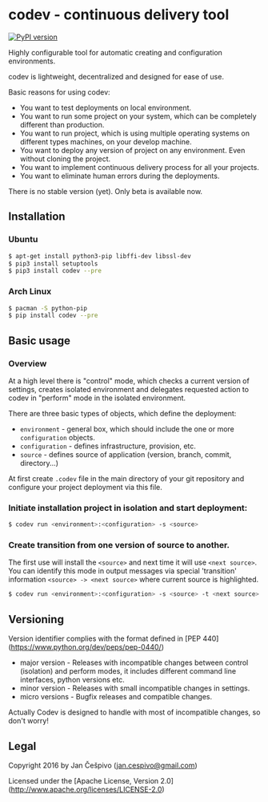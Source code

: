 # codev - continuous delivery tool
[![PyPI version](https://badge.fury.io/py/codev.svg)](https://badge.fury.io/py/codev)

Highly configurable tool for automatic creating and configuration environments.

codev is lightweight, decentralized and designed for ease of use.

Basic reasons for using codev:

* You want to test deployments on local environment.
* You want to run some project on your system, which can be completely different than production.
* You want to run project, which is using multiple operating systems on different types machines, on your develop machine.
* You want to deploy any version of project on any environment. Even without cloning the project.
* You want to implement continuous delivery process for all your projects.
* You want to eliminate human errors during the deployments.


There is no stable version (yet). Only beta is available now.

## Installation

### Ubuntu
```bash
$ apt-get install python3-pip libffi-dev libssl-dev
$ pip3 install setuptools
$ pip3 install codev --pre
```

### Arch Linux
```bash
$ pacman -S python-pip
$ pip install codev --pre
```

## Basic usage

### Overview
At a high level there is "control" mode, which checks a current version of settings, creates isolated environment and delegates requested action to codev in "perform" mode in the isolated environment.

There are three basic types of objects, which define the deployment:

 - `environment` - general box, which should include the one or more `configuration` objects. 
 - `configuration` - defines infrastructure, provision, etc.
 - `source` - defines source of application (version, branch, commit, directory...)

At first create `.codev` file in the main directory of your git repository and configure your project deployment via this file. <!--- TODO link to docs -->

### Initiate installation project in isolation and start deployment:

```bash
$ codev run <environment>:<configuration> -s <source>
```

### Create transition from one version of source to another.

The first use will install the `<source>` and next time it will use `<next source>`.
You can identify this mode in output messages via special 'transition' information `<source> -> <next source>` where current source is highlighted.

```bash
$ codev run <environment>:<configuration> -s <source> -t <next source>
```
 
## Versioning

Version identifier complies with the format defined in [PEP 440] (https://www.python.org/dev/peps/pep-0440/)

  - major version - Releases with incompatible changes between control (isolation) and perform modes, it includes different command line interfaces, python versions etc.
  - minor version - Releases with small incompatible changes in settings.
  - micro versions - Bugfix releases and compatible changes.
  

Actually Codev is designed to handle with most of incompatible changes, so don't worry!

## Legal

Copyright 2016 by Jan Češpivo (jan.cespivo@gmail.com)

Licensed under the [Apache License, Version 2.0] (http://www.apache.org/licenses/LICENSE-2.0)
